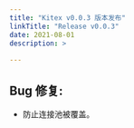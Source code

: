 ```yaml
---
title: "Kitex v0.0.3 版本发布"
linkTitle: "Release v0.0.3"
date: 2021-08-01
description: >
  
---
```

## Bug 修复:

- 防止连接池被覆盖。